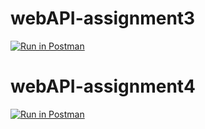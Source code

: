 # webAPI-assignment3

[![Run in Postman](https://run.pstmn.io/button.svg)](https://app.getpostman.com/run-collection/06c49b8d0ca60d28bd1f)

# webAPI-assignment4
[![Run in Postman](https://run.pstmn.io/button.svg)](https://app.getpostman.com/run-collection/f1aee20ccb396df9e0a6)
